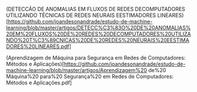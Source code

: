 (DETECCÃO DE ANOMALIAS EM FLUXOS DE REDES DECOMPUTADORES UTILIZANDO TÉCNICAS DE REDES NEURAIS EESTIMADORES LINEARES)[https://github.com/joandesonandrade/estudo-de-machine-learning/blob/master/artigos/DETECC%C3%83O%20DE%20ANOMALIAS%20EM%20FLUXOS%20DE%20REDES%20DECOMPUTADORES%20UTILIZANDO%20T%C3%89CNICAS%20DE%20REDES%20NEURAIS%20EESTIMADORES%20LINEARES.pdf]

(Aprendizagem de Máquina para Segurança em Redes de Computadores: Métodos e Aplicações)[https://github.com/joandesonandrade/estudo-de-machine-learning/blob/master/artigos/Aprendizagem%20 de%20 Máquina%20 para%20 Segurança%20 em Redes de Computadores: Métodos e Aplicações.pdf]

